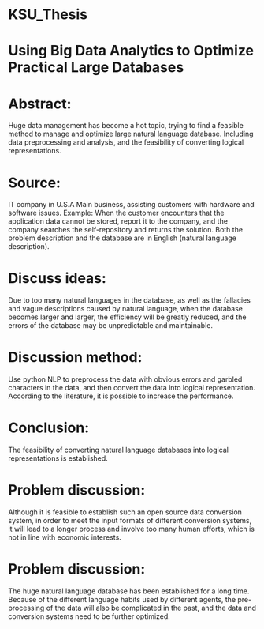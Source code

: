 # KSU_Thesis


# Using Big Data Analytics to Optimize Practical Large Databases


# Abstract: 

Huge data management has become a hot topic, trying to find a feasible method to manage and optimize large natural language database. Including data preprocessing and analysis, and the feasibility of converting logical representations.

# Source:

IT company in U.S.A Main business, assisting customers with hardware and software issues. Example: When the customer encounters that the application data cannot be stored, report it to the company, and the company searches the self-repository and returns the solution. Both the problem description and the database are in English (natural language description).

# Discuss ideas: 

Due to too many natural languages in the database, as well as the fallacies and vague descriptions caused by natural language, when the database becomes larger and larger, the efficiency will be greatly reduced, and the errors of the database may be unpredictable and maintainable.

# Discussion method: 

Use python NLP to preprocess the data with obvious errors and garbled characters in the data, and then convert the data into logical representation. According to the literature, it is possible to increase the performance.

# Conclusion:

The feasibility of converting natural language databases into logical representations is established.

# Problem discussion: 

Although it is feasible to establish such an open source data conversion system, in order to meet the input formats of different conversion systems, it will lead to a longer process and involve too many human efforts, which is not in line with economic interests.

# Problem discussion: 

The huge natural language database has been established for a long time. Because of the different language habits used by different agents, the pre-processing of the data will also be complicated in the past, and the data and conversion systems need to be further optimized.
